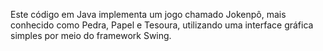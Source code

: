 Este código em Java implementa um jogo chamado Jokenpô, mais conhecido como Pedra, Papel e Tesoura, utilizando uma interface gráfica simples por meio do framework Swing.
